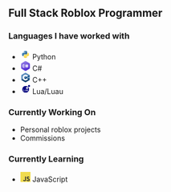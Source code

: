 ## Full Stack Roblox Programmer

### Languages I have worked with

- <img height="20" src=https://raw.githubusercontent.com/github/explore/main/topics/python/python.png> Python
- <img height="20" src=https://raw.githubusercontent.com/github/explore/main/topics/csharp/csharp.png> C#
- <img height="20" src=https://raw.githubusercontent.com/github/explore/main/topics/cpp/cpp.png> C++
- <img height="20" src=https://raw.githubusercontent.com/github/explore/main/topics/lua/lua.png> Lua/Luau


### Currently Working On

- Personal roblox projects
- Commissions

### Currently Learning

- <img height="20" src=https://raw.githubusercontent.com/github/explore/main/topics/javascript/javascript.png> JavaScript

  
